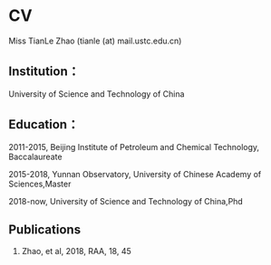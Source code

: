 # CV

Miss TianLe Zhao (tianle (at) mail.ustc.edu.cn)

## Institution：
   University of Science and Technology of China

## Education：
  2011-2015, Beijing Institute of Petroleum and Chemical Technology, Baccalaureate 

2015-2018, Yunnan Observatory, University of Chinese Academy of Sciences,Master

2018-now,  University of Science and Technology of China,Phd
      
## Publications

1. Zhao, et al, 2018, RAA, 18, 45
